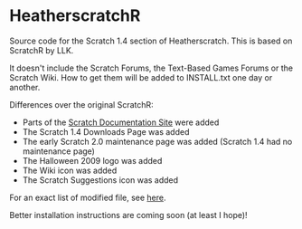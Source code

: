 # HeatherscratchR
Source code for the Scratch 1.4 section of Heatherscratch. This is based on ScratchR by LLK.

It doesn't include the Scratch Forums, the Text-Based Games Forums or the Scratch Wiki. How to get them will be added to INSTALL.txt one day or another.

Differences over the original ScratchR:
- Parts of the [Scratch Documentation Site](https://web.archive.org/web/20110411054144/http://info.scratch.mit.edu/) were added
- The Scratch 1.4 Downloads Page was added
- The early Scratch 2.0 maintenance page was added (Scratch 1.4 had no maintenance page)
- The Halloween 2009 logo was added
- The Wiki icon was added
- The Scratch Suggestions icon was added

For an exact list of modified file, see [here](https://github.com/heathercat123/HeatherscratchR/compare/cd6146e..master).

Better installation instructions are coming soon (at least I hope)!